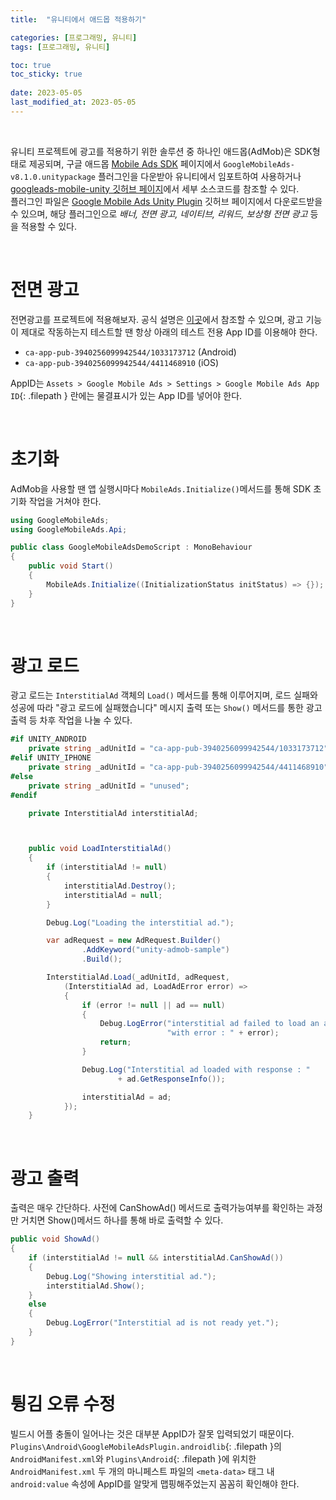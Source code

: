 ```yaml
---
title:  "유니티에서 애드몹 적용하기"

categories: [프로그래밍, 유니티]
tags: [프로그래밍, 유니티]

toc: true
toc_sticky: true
 
date: 2023-05-05
last_modified_at: 2023-05-05
---
```


<br>

유니티 프로젝트에 광고를 적용하기 위한 솔루션 중 하나인 애드몹(AdMob)은 SDK형태로 제공되며, 구글 애드몹 [Mobile Ads SDK](https://developers.google.com/admob/unity/quick-start?hl=ko) 페이지에서 `GoogleMobileAds-v8.1.0.unitypackage` 플러그인을 다운받아 유니티에서 임포트하여 사용하거나 [googleads-mobile-unity 깃허브 페이지](https://github.com/googleads/googleads-mobile-unity/tree/main/source)에서 세부 소스코드를 참조할 수 있다.  
플러그인 파일은 [Google Mobile Ads Unity Plugin](https://github.com/googleads/googleads-mobile-unity/releases/tag/v8.1.0) 깃허브 페이지에서 다운로드받을 수 있으며, 해당 플러그인으로 _배너, 전면 광고, 네이티브, 리워드, 보상형 전면 광고_ 등을 적용할 수 있다.

<br>

# 전면 광고

전면광고를 프로젝트에 적용해보자. 공식 설명은 [이곳](https://developers.google.com/admob/unity/interstitial?hl=ko)에서 참조할 수 있으며, 광고 기능이 제대로 작동하는지 테스트할 땐 항상 아래의 테스트 전용 App ID를 이용해야 한다.  

- `ca-app-pub-3940256099942544/1033173712` (Android)
- `ca-app-pub-3940256099942544/4411468910` (iOS)

AppID는 `Assets > Google Mobile Ads > Settings > Google Mobile Ads App ID`{: .filepath } 란에는 물결표시가 있는 App ID를 넣어야 한다.

<br>

# 초기화

AdMob을 사용할 땐 앱 실행시마다 `MobileAds.Initialize()`메서드를 통해 SDK 초기화 작업을 거쳐야 한다.

```cs
using GoogleMobileAds;
using GoogleMobileAds.Api;

public class GoogleMobileAdsDemoScript : MonoBehaviour
{
    public void Start()
    {
        MobileAds.Initialize((InitializationStatus initStatus) => {});
    }
}
```

<br>

# 광고 로드

광고 로드는 `InterstitialAd` 객체의 `Load()` 메서드를 통해 이루어지며, 로드 실패와 성공에 따라 "광고 로드에 실패했습니다" 메시지 출력 또는 `Show()` 메서드를 통한 광고 출력 등 차후 작업을 나눌 수 있다.

```cs
#if UNITY_ANDROID
    private string _adUnitId = "ca-app-pub-3940256099942544/1033173712";
#elif UNITY_IPHONE
    private string _adUnitId = "ca-app-pub-3940256099942544/4411468910";
#else
    private string _adUnitId = "unused";
#endif

    private InterstitialAd interstitialAd;



    public void LoadInterstitialAd()
    {
        if (interstitialAd != null)
        {
            interstitialAd.Destroy();
            interstitialAd = null;
        }

        Debug.Log("Loading the interstitial ad.");

        var adRequest = new AdRequest.Builder()
                .AddKeyword("unity-admob-sample")
                .Build();

        InterstitialAd.Load(_adUnitId, adRequest,
            (InterstitialAd ad, LoadAdError error) =>
            {
                if (error != null || ad == null)
                {
                    Debug.LogError("interstitial ad failed to load an ad " +
                                   "with error : " + error);
                    return;
                }

                Debug.Log("Interstitial ad loaded with response : "
                        + ad.GetResponseInfo());

                interstitialAd = ad;
            });
    }
```

<br>

# 광고 출력

출력은 매우 간단하다. 사전에 CanShowAd() 메서드로 출력가능여부를 확인하는 과정만 거치면 Show()메서드 하나를 통해 바로 출력할 수 있다.

```cs
public void ShowAd()
{
    if (interstitialAd != null && interstitialAd.CanShowAd())
    {
        Debug.Log("Showing interstitial ad.");
        interstitialAd.Show();
    }
    else
    {
        Debug.LogError("Interstitial ad is not ready yet.");
    }
}
```

<br>

# 튕김 오류 수정

빌드시 어플 충돌이 일어나는 것은 대부분 AppID가 잘못 입력되었기 때문이다. `Plugins\Android\GoogleMobileAdsPlugin.androidlib`{: .filepath }의 `AndroidManifest.xml`와 `Plugins\Android`{: .filepath }에 위치한 `AndroidManifest.xml` 두 개의 마니페스트 파일의 `<meta-data>` 태그 내 `android:value` 속성에 AppID를 알맞게 맵핑해주었는지 꼼꼼히 확인해야 한다.